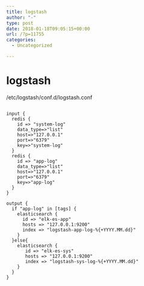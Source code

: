 ```yaml
---
title: logstash
author: "-"
type: post
date: 2018-01-18T09:05:15+00:00
url: /?p=11755
categories:
  - Uncategorized

---
```

# logstash
/etc/logstash/conf.d/logstash.conf

```bash/usr/share/logstash/bin/logstash --path.settings=/root/tmp/logstash/

input {
  redis {
    id => "system-log"
    data_type=>"list"
    host=>"127.0.0.1"
    port=>"6379"
    key=>"system-log"
  }
  redis {
    id => "app-log"
    data_type=>"list"
    host=>"127.0.0.1"
    port=>"6379"
    key=>"app-log"
  }
}

output {
  if "app-log" in [tags] {
    elasticsearch {
      id => "elk-es-app"
      hosts => "127.0.0.1:9200"
      index => "logstash-app-log-%{+YYYY.MM.dd}"
    }
  }else{
    elasticsearch {
       id => "elk-es-sys"
       hosts => "127.0.0.1:9200"
       index => "logstash-sys-log-%{+YYYY.MM.dd}"
    }
  }
}
```